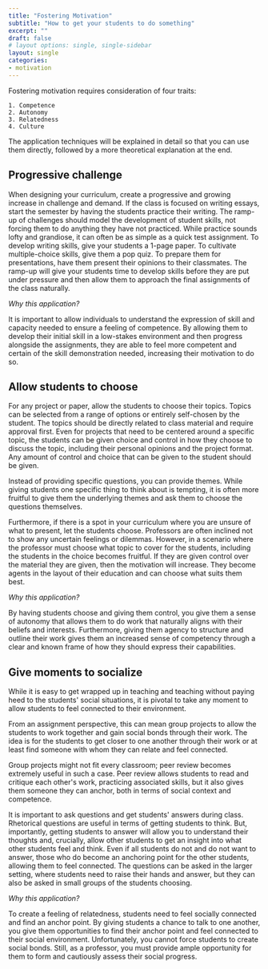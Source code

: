 ```yaml
---
title: "Fostering Motivation"
subtitle: "How to get your students to do something"
excerpt: ""
draft: false
# layout options: single, single-sidebar
layout: single
categories:
- motivation
---
```


Fostering motivation requires consideration of four traits:

    1. Competence
    2. Autonomy
    3. Relatedness
    4. Culture

The application techniques will be explained in detail so that you can use them directly, followed by a more theoretical explanation at the end.

## Progressive challenge

When designing your curriculum, create a progressive and growing increase in challenge and demand. If the class is focused on writing essays, start the semester by having the students practice their writing. The ramp-up of challenges should model the development of student skills, not forcing them to do anything they have not practiced. While practice sounds lofty and grandiose, it can often be as simple as a quick test assignment. To develop writing skills, give your students a 1-page paper. To cultivate multiple-choice skills, give them a pop quiz. To prepare them for presentations, have them present their opinions to their classmates. The ramp-up will give your students time to develop skills before they are put under pressure and then allow them to approach the final assignments of the class naturally.

*Why this application?*

It is important to allow individuals to understand the expression of skill and capacity needed to ensure a feeling of competence. By allowing them to develop their initial skill in a low-stakes environment and then progress alongside the assignments, they are able to feel more competent and certain of the skill demonstration needed, increasing their motivation to do so.


## Allow students to choose

For any project or paper, allow the students to choose their topics. Topics can be selected from a range of options or entirely self-chosen by the student. The topics should be directly related to class material and require approval first. Even for projects that need to be centered around a specific topic, the students can be given choice and control in how they choose to discuss the topic, including their personal opinions and the project format. Any amount of control and choice that can be given to the student should be given.

Instead of providing specific questions, you can provide themes. While giving students one specific thing to think about is tempting, it is often more fruitful to give them the underlying themes and ask them to choose the questions themselves.

Furthermore, if there is a spot in your curriculum where you are unsure of what to present, let the students choose. Professors are often inclined not to show any uncertain feelings or dilemmas. However, in a scenario where the professor must choose what topic to cover for the students, including the students in the choice becomes fruitful. If they are given control over the material they are given, then the motivation will increase. They become agents in the layout of their education and can choose what suits them best.

*Why this application?*

By having students choose and giving them control, you give them a sense of autonomy that allows them to do work that naturally aligns with their beliefs and interests. Furthermore, giving them agency to structure and outline their work gives them an increased sense of competency through a clear and known frame of how they should express their capabilities.

## Give moments to socialize

While it is easy to get wrapped up in teaching and teaching without paying heed to the students' social situations, it is pivotal to take any moment to allow students to feel connected to their environment.

From an assignment perspective, this can mean group projects to allow the students to work together and gain social bonds through their work. The idea is for the students to get closer to one another through their work or at least find someone with whom they can relate and feel connected.

Group projects might not fit every classroom; peer review becomes extremely useful in such a case. Peer review allows students to read and critique each other's work, practicing associated skills, but it also gives them someone they can anchor, both in terms of social context and competence.

It is important to ask questions and get students' answers during class. Rhetorical questions are useful in terms of getting students to think. But, importantly, getting students to answer will allow you to understand their thoughts and, crucially, allow other students to get an insight into what other students feel and think. Even if all students do not and do not want to answer, those who do become an anchoring point for the other students, allowing them to feel connected. The questions can be asked in the larger setting, where students need to raise their hands and answer, but they can also be asked in small groups of the students choosing.

*Why this application?*

To create a feeling of relatedness, students need to feel socially connected and find an anchor point. By giving students a chance to talk to one another, you give them opportunities to find their anchor point and feel connected to their social environment. Unfortunately, you cannot force students to create social bonds. Still, as a professor, you must provide ample opportunity for them to form and cautiously assess their social progress.




